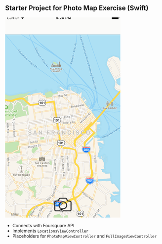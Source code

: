 ## Starter Project for Photo Map Exercise (Swift)
![Image](https://github.com/BconstantLee/PhotoMap/blob/master/demo.gif)

- Connects with Foursquare API
- Implements `LocationsViewController`
- Placeholders for `PhotoMapViewController` and `FullImageViewController`

    
